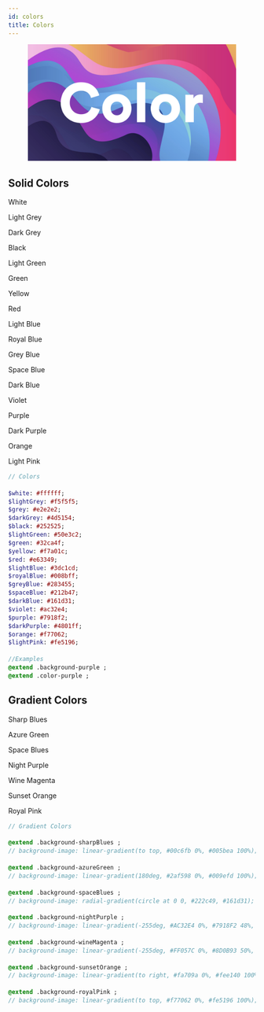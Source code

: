 ```yaml
---
id: colors
title: Colors
---
```


<div class="wrapCover">
    <figure class="coverBackground showAfter">
        <div class="background typographyCover"></div>
    </figure>
    <figure class="coverImage showCover">
        <img src="../../img/color-cover.png">
    </figure>
</div>

## Solid Colors

<div class="colors flex-row-between-center-center flex-wrap">
    <div class="colorContainer background-white">
        <p class="colorName">White</p>
    </div>
    <div class="colorContainer background-lightGrey">
        <p class="colorName">Light Grey</p>
    </div>
    <div class="colorContainer background-darkGrey">
        <p class="colorName">Dark Grey</p>
    </div>
    <div class="colorContainer background-black">
        <p class="colorName">Black</p>
    </div>
    <div class="colorContainer background-lightGreen">
        <p class="colorName">Light Green</p>
    </div>
    <div class="colorContainer background-green">
        <p class="colorName">Green</p>
    </div>
    <div class="colorContainer background-yellow">
        <p class="colorName">Yellow</p>
    </div>
    <div class="colorContainer background-red">
        <p class="colorName">Red</p>
    </div>
    <div class="colorContainer background-lightBlue">
        <p class="colorName">Light Blue</p>
    </div>
    <div class="colorContainer background-royalBlue">
        <p class="colorName">Royal Blue</p>
    </div>
    <div class="colorContainer background-greyBlue">
        <p class="colorName">Grey Blue</p>
    </div>
    <div class="colorContainer background-spaceBlue">
        <p class="colorName">Space Blue</p>
    </div>
    <div class="colorContainer background-darkBlue">
        <p class="colorName">Dark Blue</p>
    </div>
    <div class="colorContainer background-violet">
        <p class="colorName">Violet</p>
    </div>
    <div class="colorContainer background-purple">
        <p class="colorName">Purple</p>
    </div>
    <div class="colorContainer background-darkPurple">
        <p class="colorName">Dark Purple</p>
    </div>
    <div class="colorContainer background-orange">
        <p class="colorName">Orange</p>
    </div>
    <div class="colorContainer background-lightPink">
        <p class="colorName">Light Pink</p>
    </div>
</div>

```sass
// Colors

$white: #ffffff;
$lightGrey: #f5f5f5;
$grey: #e2e2e2;
$darkGrey: #4d5154;
$black: #252525;
$lightGreen: #50e3c2;
$green: #32ca4f;
$yellow: #f7a01c;
$red: #e63349;
$lightBlue: #3dc1cd;
$royalBlue: #008bff;
$greyBlue: #283455;
$spaceBlue: #212b47;
$darkBlue: #161d31;
$violet: #ac32e4;
$purple: #7918f2;
$darkPurple: #4801ff;
$orange: #f77062;
$lightPink: #fe5196;

//Examples
@extend .background-purple ;
@extend .color-purple ;
```

## Gradient Colors

<div class="colors flex-row-between-center-center flex-wrap">
    <div class="colorContainer background-sharpBlues">
        <p class="colorName">Sharp Blues</p>
    </div>
    <div class="colorContainer background-azureGreen">
        <p class="colorName">Azure Green</p>
    </div>
    <div class="colorContainer background-spaceBlues">
        <p class="colorName">Space Blues</p>
    </div>
    <div class="colorContainer background-nightPurple">
        <p class="colorName">Night Purple</p>
    </div>
    <div class="colorContainer background-wineMagenta">
        <p class="colorName">Wine Magenta</p>
    </div>
    <div class="colorContainer background-sunsetOrange">
        <p class="colorName">Sunset Orange</p>
    </div>
    <div class="colorContainer background-royalPink">
        <p class="colorName">Royal Pink</p>
    </div>
</div>

```sass
// Gradient Colors

@extend .background-sharpBlues ;
// background-image: linear-gradient(to top, #00c6fb 0%, #005bea 100%);

@extend .background-azureGreen ;
// background-image: linear-gradient(180deg, #2af598 0%, #009efd 100%);

@extend .background-spaceBlues ;
// background-image: radial-gradient(circle at 0 0, #222c49, #161d31);

@extend .background-nightPurple ;
// background-image: linear-gradient(-255deg, #AC32E4 0%, #7918F2 48%, #4801FF 100%);

@extend .background-wineMagenta ;
// background-image: linear-gradient(-255deg, #FF057C 0%, #8D0B93 50%, #321575 100%);

@extend .background-sunsetOrange ;
// background-image: linear-gradient(to right, #fa709a 0%, #fee140 100%);

@extend .background-royalPink ;
// background-image: linear-gradient(to top, #f77062 0%, #fe5196 100%);
```